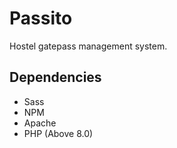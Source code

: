 # Passito
Hostel gatepass management system.


## Dependencies
- Sass
- NPM
- Apache
- PHP (Above 8.0)

<!-- echo fs.inotify.max_user_watches=524288 | sudo tee -a /etc/sysctl.conf && sudo sysctl -p
 -->